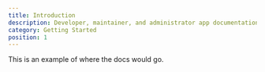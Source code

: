 ```yaml
---
title: Introduction
description: Developer, maintainer, and administrator app documentation.
category: Getting Started
position: 1
---
```


This is an example of where the docs would go.
